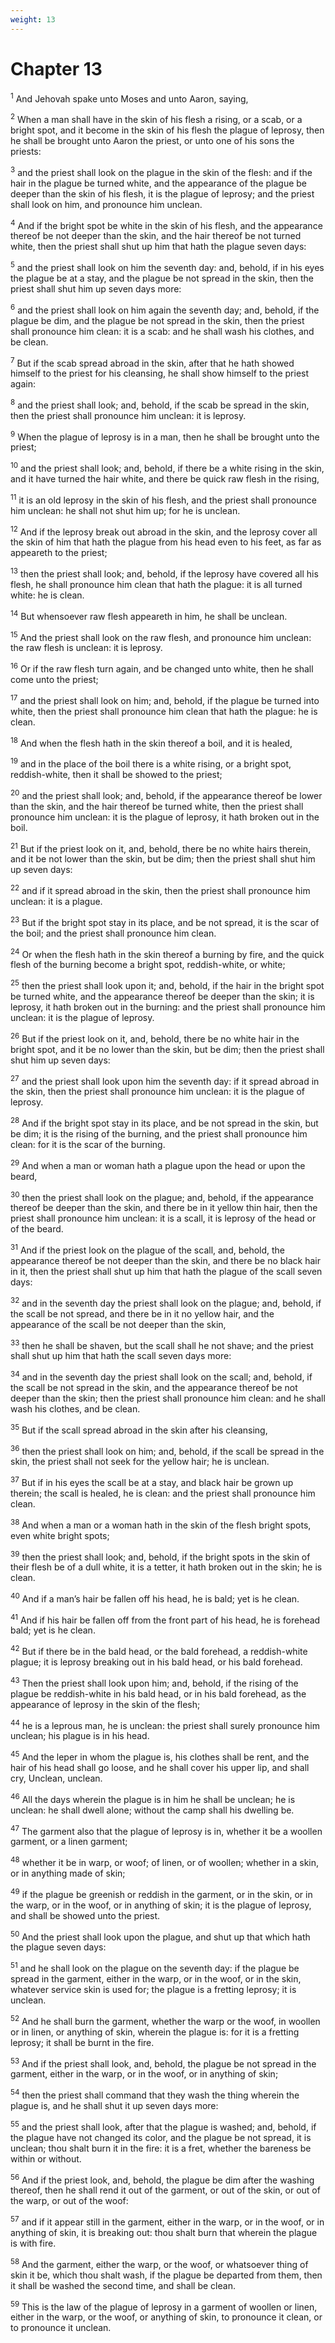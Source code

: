 ```yaml
---
weight: 13
---
```


# Chapter 13

<sup>1</sup> And Jehovah spake unto Moses and unto Aaron, saying, 

<sup>2</sup> When a man shall have in the skin of his flesh a rising, or a scab, or a bright spot, and it become in the skin of his flesh the plague of leprosy, then he shall be brought unto Aaron the priest, or unto one of his sons the priests: 

<sup>3</sup> and the priest shall look on the plague in the skin of the flesh: and if the hair in the plague be turned white, and the appearance of the plague be deeper than the skin of his flesh, it is the plague of leprosy; and the priest shall look on him, and pronounce him unclean. 

<sup>4</sup> And if the bright spot be white in the skin of his flesh, and the appearance thereof be not deeper than the skin, and the hair thereof be not turned white, then the priest shall shut up him that hath the plague seven days: 

<sup>5</sup> and the priest shall look on him the seventh day: and, behold, if in his eyes the plague be at a stay, and the plague be not spread in the skin, then the priest shall shut him up seven days more: 

<sup>6</sup> and the priest shall look on him again the seventh day; and, behold, if the plague be dim, and the plague be not spread in the skin, then the priest shall pronounce him clean: it is a scab: and he shall wash his clothes, and be clean. 

<sup>7</sup> But if the scab spread abroad in the skin, after that he hath showed himself to the priest for his cleansing, he shall show himself to the priest again: 

<sup>8</sup> and the priest shall look; and, behold, if the scab be spread in the skin, then the priest shall pronounce him unclean: it is leprosy. 

<sup>9</sup> When the plague of leprosy is in a man, then he shall be brought unto the priest; 

<sup>10</sup> and the priest shall look; and, behold, if there be a white rising in the skin, and it have turned the hair white, and there be quick raw flesh in the rising, 

<sup>11</sup> it is an old leprosy in the skin of his flesh, and the priest shall pronounce him unclean: he shall not shut him up; for he is unclean. 

<sup>12</sup> And if the leprosy break out abroad in the skin, and the leprosy cover all the skin of him that hath the plague from his head even to his feet, as far as appeareth to the priest; 

<sup>13</sup> then the priest shall look; and, behold, if the leprosy have covered all his flesh, he shall pronounce him clean that hath the plague: it is all turned white: he is clean. 

<sup>14</sup> But whensoever raw flesh appeareth in him, he shall be unclean. 

<sup>15</sup> And the priest shall look on the raw flesh, and pronounce him unclean: the raw flesh is unclean: it is leprosy. 

<sup>16</sup> Or if the raw flesh turn again, and be changed unto white, then he shall come unto the priest; 

<sup>17</sup> and the priest shall look on him; and, behold, if the plague be turned into white, then the priest shall pronounce him clean that hath the plague: he is clean. 

<sup>18</sup> And when the flesh hath in the skin thereof a boil, and it is healed, 

<sup>19</sup> and in the place of the boil there is a white rising, or a bright spot, reddish-white, then it shall be showed to the priest; 

<sup>20</sup> and the priest shall look; and, behold, if the appearance thereof be lower than the skin, and the hair thereof be turned white, then the priest shall pronounce him unclean: it is the plague of leprosy, it hath broken out in the boil. 

<sup>21</sup> But if the priest look on it, and, behold, there be no white hairs therein, and it be not lower than the skin, but be dim; then the priest shall shut him up seven days: 

<sup>22</sup> and if it spread abroad in the skin, then the priest shall pronounce him unclean: it is a plague. 

<sup>23</sup> But if the bright spot stay in its place, and be not spread, it is the scar of the boil; and the priest shall pronounce him clean. 

<sup>24</sup> Or when the flesh hath in the skin thereof a burning by fire, and the quick flesh of the burning become a bright spot, reddish-white, or white; 

<sup>25</sup> then the priest shall look upon it; and, behold, if the hair in the bright spot be turned white, and the appearance thereof be deeper than the skin; it is leprosy, it hath broken out in the burning: and the priest shall pronounce him unclean: it is the plague of leprosy. 

<sup>26</sup> But if the priest look on it, and, behold, there be no white hair in the bright spot, and it be no lower than the skin, but be dim; then the priest shall shut him up seven days: 

<sup>27</sup> and the priest shall look upon him the seventh day: if it spread abroad in the skin, then the priest shall pronounce him unclean: it is the plague of leprosy. 

<sup>28</sup> And if the bright spot stay in its place, and be not spread in the skin, but be dim; it is the rising of the burning, and the priest shall pronounce him clean: for it is the scar of the burning. 

<sup>29</sup> And when a man or woman hath a plague upon the head or upon the beard, 

<sup>30</sup> then the priest shall look on the plague; and, behold, if the appearance thereof be deeper than the skin, and there be in it yellow thin hair, then the priest shall pronounce him unclean: it is a scall, it is leprosy of the head or of the beard. 

<sup>31</sup> And if the priest look on the plague of the scall, and, behold, the appearance thereof be not deeper than the skin, and there be no black hair in it, then the priest shall shut up him that hath the plague of the scall seven days: 

<sup>32</sup> and in the seventh day the priest shall look on the plague; and, behold, if the scall be not spread, and there be in it no yellow hair, and the appearance of the scall be not deeper than the skin, 

<sup>33</sup> then he shall be shaven, but the scall shall he not shave; and the priest shall shut up him that hath the scall seven days more: 

<sup>34</sup> and in the seventh day the priest shall look on the scall; and, behold, if the scall be not spread in the skin, and the appearance thereof be not deeper than the skin; then the priest shall pronounce him clean: and he shall wash his clothes, and be clean. 

<sup>35</sup> But if the scall spread abroad in the skin after his cleansing, 

<sup>36</sup> then the priest shall look on him; and, behold, if the scall be spread in the skin, the priest shall not seek for the yellow hair; he is unclean. 

<sup>37</sup> But if in his eyes the scall be at a stay, and black hair be grown up therein; the scall is healed, he is clean: and the priest shall pronounce him clean. 

<sup>38</sup> And when a man or a woman hath in the skin of the flesh bright spots, even white bright spots; 

<sup>39</sup> then the priest shall look; and, behold, if the bright spots in the skin of their flesh be of a dull white, it is a tetter, it hath broken out in the skin; he is clean. 

<sup>40</sup> And if a man’s hair be fallen off his head, he is bald; yet is he clean. 

<sup>41</sup> And if his hair be fallen off from the front part of his head, he is forehead bald; yet is he clean. 

<sup>42</sup> But if there be in the bald head, or the bald forehead, a reddish-white plague; it is leprosy breaking out in his bald head, or his bald forehead. 

<sup>43</sup> Then the priest shall look upon him; and, behold, if the rising of the plague be reddish-white in his bald head, or in his bald forehead, as the appearance of leprosy in the skin of the flesh; 

<sup>44</sup> he is a leprous man, he is unclean: the priest shall surely pronounce him unclean; his plague is in his head. 

<sup>45</sup> And the leper in whom the plague is, his clothes shall be rent, and the hair of his head shall go loose, and he shall cover his upper lip, and shall cry, Unclean, unclean. 

<sup>46</sup> All the days wherein the plague is in him he shall be unclean; he is unclean: he shall dwell alone; without the camp shall his dwelling be. 

<sup>47</sup> The garment also that the plague of leprosy is in, whether it be a woollen garment, or a linen garment; 

<sup>48</sup> whether it be in warp, or woof; of linen, or of woollen; whether in a skin, or in anything made of skin; 

<sup>49</sup> if the plague be greenish or reddish in the garment, or in the skin, or in the warp, or in the woof, or in anything of skin; it is the plague of leprosy, and shall be showed unto the priest. 

<sup>50</sup> And the priest shall look upon the plague, and shut up that which hath the plague seven days: 

<sup>51</sup> and he shall look on the plague on the seventh day: if the plague be spread in the garment, either in the warp, or in the woof, or in the skin, whatever service skin is used for; the plague is a fretting leprosy; it is unclean. 

<sup>52</sup> And he shall burn the garment, whether the warp or the woof, in woollen or in linen, or anything of skin, wherein the plague is: for it is a fretting leprosy; it shall be burnt in the fire. 

<sup>53</sup> And if the priest shall look, and, behold, the plague be not spread in the garment, either in the warp, or in the woof, or in anything of skin; 

<sup>54</sup> then the priest shall command that they wash the thing wherein the plague is, and he shall shut it up seven days more: 

<sup>55</sup> and the priest shall look, after that the plague is washed; and, behold, if the plague have not changed its color, and the plague be not spread, it is unclean; thou shalt burn it in the fire: it is a fret, whether the bareness be within or without. 

<sup>56</sup> And if the priest look, and, behold, the plague be dim after the washing thereof, then he shall rend it out of the garment, or out of the skin, or out of the warp, or out of the woof: 

<sup>57</sup> and if it appear still in the garment, either in the warp, or in the woof, or in anything of skin, it is breaking out: thou shalt burn that wherein the plague is with fire. 

<sup>58</sup> And the garment, either the warp, or the woof, or whatsoever thing of skin it be, which thou shalt wash, if the plague be departed from them, then it shall be washed the second time, and shall be clean. 

<sup>59</sup> This is the law of the plague of leprosy in a garment of woollen or linen, either in the warp, or the woof, or anything of skin, to pronounce it clean, or to pronounce it unclean. 


